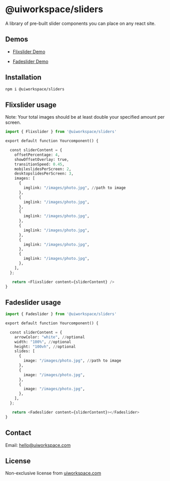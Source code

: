 # @uiworkspace/sliders

A library of pre-built slider components you can place on any react site.

## Demos

- [Flixslider Demo](https://uiworkspace.com/component/flixslider)

- [Fadeslider Demo](https://uiworkspace.com/component/fadeslider)

## Installation

```bash
npm i @uiworkspace/sliders
```

## Flixslider usage

Note: Your total images should be at least double your specified amount per screen.

```python
import { Flixslider } from '@uiworkspace/sliders'

export default function Yourcomponent() {

  const sliderContent = {
    offsetPercentage: 4,
    showOffsetOverlay: true,
    transitionSpeed: 0.45,
    mobileslidesPerScreen: 2,
    desktopslidesPerScreen: 3,
    images: [
      {
        imglink: "/images/photo.jpg", //path to image
      },
      {
        imglink: "/images/photo.jpg",
      },
      {
        imglink: "/images/photo.jpg",
      },
      {
        imglink: "/images/photo.jpg",
      },
      {
        imglink: "/images/photo.jpg",
      },
      {
        imglink: "/images/photo.jpg",
      },
    ],
  };

   return <Flixslider content={sliderContent} />
}
```

## Fadeslider usage

```python
import { Fadeslider } from '@uiworkspace/sliders'

export default function Yourcomponent() {

  const sliderContent = {
    arrowColor: "white", //optional
    width: "100%", //optional
    height: "100vh", //optional
    slides: [
      {
        image: "/images/photo.jpg", //path to image
      },
      {
        image: "/images/photo.jpg",
      },
      {
        image: "/images/photo.jpg",
      },
    ],
  };

   return <Fadeslider content={sliderContent}></Fadeslider>
}
```

## Contact

Email: [hello@uiworkspace.com](mailto:hello@uiworkspace.com)

## License

Non-exclusive license from [uiworkspace.com](https://uiworkspace.com)
